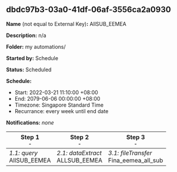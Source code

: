 ## dbdc97b3-03a0-41df-06af-3556ca2a0930

**Name** (not equal to External Key)**:** AllSUB_EEMEA

**Description:** n/a

**Folder:** my automations/

**Started by:** Schedule

**Status:** Scheduled

**Schedule:**

* Start: 2022-03-21 11:10:00 +08:00
* End: 2079-06-06 00:00:00 +08:00
* Timezone: Singapore Standard Time
* Recurrance: every week until end date

**Notifications:** _none_


| Step 1<br>_<small>-</small>_ | Step 2<br>_<small>-</small>_ | Step 3<br>_<small>-</small>_ |
| --- | --- | --- |
| _1.1: query_<br>AllSUB_EEMEA | _2.1: dataExtract_<br>ALLSUB_EEMEA | _3.1: fileTransfer_<br>Fina_eemea_all_sub |
